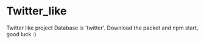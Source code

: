 Twitter_like
============

Twitter like project
Database is 'twitter'.
Download the packet and npm start, good luck :)
